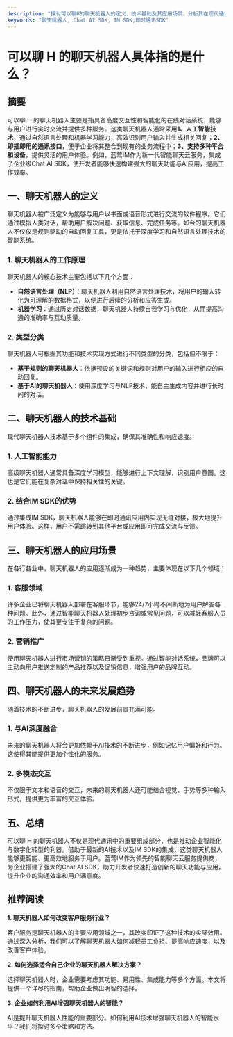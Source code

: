 ```yaml
---
description: "探讨可以聊H的聊天机器人的定义、技术基础及其应用场景，分析其在现代通讯中的重要性。"
keywords: "聊天机器人, Chat AI SDK, IM SDK,即时通讯SDK"
---
```

# 可以聊 H 的聊天机器人具体指的是什么？

## 摘要

可以聊 H 的聊天机器人主要是指具备高度交互性和智能化的在线对话系统，能够与用户进行实时交流并提供多种服务。这类聊天机器人通常采用**1、人工智能技术**，通过自然语言处理和机器学习能力，高效识别用户输入并生成相关回复；**2、即插即用的通讯接口**，便于企业将其整合到现有的业务流程中；**3、支持多种平台和设备**，提供灵活的用户体验。例如，蓝莺IM作为新一代智能聊天云服务，集成了企业级Chat AI SDK，使开发者能够快速构建强大的聊天功能与AI应用，提高工作效率。

## 一、聊天机器人的定义

聊天机器人被广泛定义为能够与用户以书面或语音形式进行交流的软件程序。它们通过模拟人类对话，帮助用户解决问题、获取信息、完成任务等。如今的聊天机器人不仅仅是规则驱动的自动回复工具，更是依托于深度学习和自然语言处理技术的智能系统。

### 1. 聊天机器人的工作原理

聊天机器人的核心技术主要包括以下几个方面： 

- **自然语言处理（NLP）**：聊天机器人利用自然语言处理技术，将用户的输入转化为可理解的数据格式，以便进行后续的分析和应答生成。
- **机器学习**：通过历史对话数据，聊天机器人持续自我学习与优化，从而提高沟通的准确率与互动质量。

### 2. 类型分类

聊天机器人可根据其功能和技术实现方式进行不同类型的分类，包括但不限于：

- **基于规则的聊天机器人**：依据预设的关键词和规则对用户的输入进行相应的自动回复。
- **基于AI的聊天机器人**：使用深度学习与NLP技术，能自主生成内容并进行长时间的对话。

## 二、聊天机器人的技术基础

现代聊天机器人技术基于多个组件的集成，确保其准确性和响应速度。

### 1. 人工智能能力

高级聊天机器人通常具备深度学习模型，能够进行上下文理解，识别用户意图。这也是它们能在复杂对话中保持相关性的关键。

### 2. 结合IM SDK的优势

通过集成IM SDK，聊天机器人能够在即时通讯应用内实现无缝对接，极大地提升用户体验。这样，用户不需跳转到其他平台或应用即可完成交流与反馈。

## 三、聊天机器人的应用场景

在各行各业中，聊天机器人的应用逐渐成为一种趋势，主要体现在以下几个领域：

### 1. 客服领域

许多企业已将聊天机器人部署在客服环节，能够24/7小时不间断地为用户解答各种问题。此外，通过智能聊天机器人处理初步咨询或常见问题，可以减轻客服人员的工作压力，使其更专注于复杂的问题。

### 2. 营销推广

使用聊天机器人进行市场营销的策略日渐受到重视。通过智能对话系统，品牌可以主动向用户推送定制的产品推荐以及促销信息，增强用户的品牌互动。

## 四、聊天机器人的未来发展趋势

随着技术的不断进步，聊天机器人的发展前景充满可能。

### 1. 与AI深度融合

未来的聊天机器人将会更加依赖于AI技术的不断进步，例如记忆用户偏好和行为。这使得其能提供更加个性化的服务。

### 2. 多模态交互

不仅限于文本和语音的交互，未来的聊天机器人还可能结合视觉、手势等多种输入形式，提供更为丰富的交互体验。

## 五、总结

可以聊 H 的聊天机器人不仅是现代通讯中的重要组成部分，也是推动企业智能化与数字化转型的利器。借助于最新的AI技术以及IM SDK的集成，这类聊天机器人能够更智能、更高效地服务于用户。蓝莺IM作为领先的智能聊天云服务提供商，为企业搭建了强大的Chat AI SDK，助力开发者快速打造创新的聊天功能与应用，提升企业的沟通效率和用户满意度。

## 推荐阅读

**1. 聊天机器人如何改变客户服务行业？**

客户服务是聊天机器人的主要应用领域之一，其改变印证了这种技术的实际效用。通过深入分析，我们可以了解聊天机器人如何减轻员工负担、提高响应速度，以及改善客户体验。

**2. 如何选择适合自己企业的聊天机器人解决方案？**

选择聊天机器人时，企业需要考虑其功能、易用性、集成能力等多个方面。本文将提供一个详尽的指南，帮助企业做出明智的选择。

**3. 企业如何利用AI增强聊天机器人的智能？**

AI是提升聊天机器人性能的重要部分。如何利用AI技术增强聊天机器人的智能水平？我们将探讨多个策略和方法。
